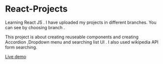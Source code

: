 # React-Projects
Learning React JS . I have uploaded my projects in different branches. You can see by choosing branch .

This project is about creating reuseable components and creating Accordion ,Dropdown menu and searching list UI . I also used wikipedia API form searching.

[Live demo](https://accordion-dropdown.netlify.app)
